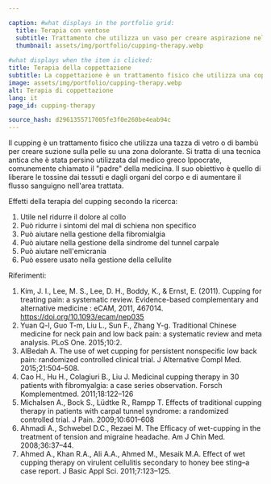 ```yaml
---

caption: #what displays in the portfolio grid:
  title: Terapia con ventose
  subtitle: Trattamento che utilizza un vaso per creare aspirazione nella pelle sopra un'area dolorante.
  thumbnail: assets/img/portfolio/cupping-therapy.webp
  
#what displays when the item is clicked:
title: Terapia della coppettazione
subtitle: La coppettazione è un trattamento fisico che utilizza una coppa di vetro o di bambù per creare aspirazione sulla pelle sopra una zona dolorante. Si tratta di una tecnica antica che veniva utilizzata anche dal medico greco Ippocrate, comunemente definito il "padre" della medicina. Il suo scopo è quello di liberare le tossine dai tessuti e dagli organi del corpo e di aumentare il flusso sanguigno nell'area trattata.
image: assets/img/portfolio/cupping-therapy.webp
alt: Terapia di coppettazione
lang: it
page_id: cupping-therapy

source_hash: d2961355717005fe3f0e260be4eab94c
---
```

Il cupping è un trattamento fisico che utilizza una tazza di vetro o di bambù per creare suzione sulla pelle su una zona dolorante. Si tratta di una tecnica antica che è stata persino utilizzata dal medico greco Ippocrate, comunemente chiamato il "padre" della medicina. Il suo obiettivo è quello di liberare le tossine dai tessuti e dagli organi del corpo e di aumentare il flusso sanguigno nell'area trattata.

Effetti della terapia del cupping secondo la ricerca:
1. Utile nel ridurre il dolore al collo
2. Può ridurre i sintomi del mal di schiena non specifico
3. Può aiutare nella gestione della fibromialgia
4. Può aiutare nella gestione della sindrome del tunnel carpale
5. Può aiutare nell'emicrania
6. Può essere usato nella gestione della cellulite

Riferimenti:
1. Kim, J. I., Lee, M. S., Lee, D. H., Boddy, K., & Ernst, E. (2011). Cupping for treating pain: a systematic review. Evidence-based complementary and alternative medicine : eCAM, 2011, 467014. https://doi.org/10.1093/ecam/nep035
2. Yuan Q-l, Guo T-m, Liu L., Sun F., Zhang Y-g. Traditional Chinese medicine for neck pain and low back pain: a systematic review and meta analysis. PLoS One. 2015;10:2.
3. AlBedah A. The use of wet cupping for persistent nonspecific low back pain: randomized controlled clinical trial. J Alternative Compl Med. 2015;21:504–508.
4. Cao H., Hu H., Colagiuri B., Liu J. Medicinal cupping therapy in 30 patients with fibromyalgia: a case series observation. Forsch Komplementmed. 2011;18:122–126
5. Michalsen A., Bock S., Lüdtke R., Rampp T. Effects of traditional cupping therapy in patients with carpal tunnel syndrome: a randomized controlled trial. J Pain. 2009;10:601–608
6. Ahmadi A., Schwebel D.C., Rezaei M. The Efficacy of wet-cupping in the treatment of tension and migraine headache. Am J Chin Med. 2008;36:37–44.
7. Ahmed A., Khan R.A., Ali A.A., Ahmed M., Mesaik M.A. Effect of wet cupping therapy on virulent cellulitis secondary to honey bee sting–a case report. J Basic Appl Sci. 2011;7:123–125.